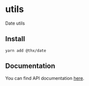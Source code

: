 # utils

Date utils

## Install
```
yarn add @thx/date
```

## Documentation

You can find API documentation [here](/docs).
